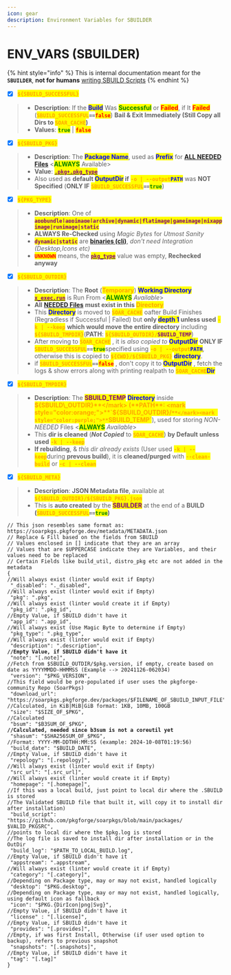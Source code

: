 ```yaml
---
icon: gear
description: Environment Variables for SBUILDER
---
```


# ENV\_VARS (SBUILDER)

{% hint style="info" %}
This is internal documentation meant for the **`SBUILDER`**, **not for humans** [writing SBUILD Scripts](broken-reference)
{% endhint %}

* [x] <mark style="color:orange;">**`${SBUILD_SUCCESSFUL}`**</mark>

> - **Description**: If the <mark style="color:blue;">**Build**</mark> Was <mark style="color:green;">**Successful**</mark> or <mark style="color:red;">**Failed**</mark>, if It <mark style="color:red;">**Failed**</mark> (<mark style="color:orange;">**`SBUILD_SUCCESSFUL`**</mark>**`==`**<mark style="color:red;">**`false`**</mark>) **Bail & Exit Immediately (Still Copy all Dirs to&#x20;**<mark style="color:orange;">**`SOAR_CACHE`**</mark>**)**
> - **Values**: <mark style="color:green;">**`true`**</mark> | <mark style="color:red;">**`false`**</mark>

* [x] <mark style="color:orange;">**`${SBUILD_PKG}`**</mark>

> - **Description**: The <mark style="color:blue;">**Package Name**</mark>, used as <mark style="color:blue;">**Prefix**</mark> for [**ALL NEEDED Files**](needed_files.md) <<mark style="color:green;">**ALWAYS**</mark> Available>
> - **Value**: [<mark style="color:purple;">**`.pkg+.pkg_type`**</mark>](../specification/2.pkg.md)
> - Also used as **default&#x20;**<mark style="color:blue;">**OutputDir**</mark>**&#x20;if** <mark style="color:orange;">**`-o | --output`**</mark><mark style="color:blue;">**`PATH`**</mark> was **NOT Specified** (**ONLY IF** <mark style="color:orange;">**`SBUILD_SUCCESSFUL`**</mark>**`==`**<mark style="color:green;">**`true`**</mark>)

* [x] <mark style="color:orange;">**`${PKG_TYPE}`**</mark>

> - **Description**: One of <mark style="color:purple;">**`appbundle|appimage|archive|dynamic|flatimage|gameimage|nixappimage|runimage|static`**</mark>
> - **ALWAYS Re-Checked** using _Magic Bytes_ for _Utmost Sanity_
> - <mark style="color:purple;">**`dynamic|static`**</mark> are [**binaries (cli)**](../../formats/binaries/), _don't need Integration (Desktop,Icons etc)_
> - <mark style="color:red;">**`UNKNOWN`**</mark> means, the [<mark style="color:purple;">**`pkg_type`**</mark>](../specification/2.pkg.md) value was empty, **Rechecked anyway**

* [x] <mark style="color:orange;">**`${SBUILD_OUTDIR}`**</mark>

> - **Description**: The **Root** (<mark style="color:orange;">**Temporary**</mark>) <mark style="color:blue;">**Working Directory**</mark> [<mark style="color:purple;">**`x_exec.run`**</mark>](../specification/20.x_exec.md) is Run From <<mark style="color:green;">**ALWAYS**</mark> _Available_>
> - **All** [**NEEDED Files**](needed_files.md) **must exist in this&#x20;**<mark style="color:orange;">**Directory**</mark>
> - This <mark style="color:blue;">**Directory**</mark> is moved to <mark style="color:orange;">**`SOAR_CACHE`**</mark> oafter Build Finishes (Regradless if Successful | Failed)  but **only&#x20;**<mark style="color:blue;">**depth 1**</mark>**&#x20;unless used** <mark style="color:orange;">**`-k | --keep`**</mark> **which would move the entire directory** including <mark style="color:orange;">**`${SBUILD_TMPDIR}`**</mark>(**PATH**: <mark style="color:orange;">**`${SBUILD_OUTDIR}/`**</mark><mark style="color:purple;">**`SBUILD_TEMP`**</mark>)
> - After moving to <mark style="color:orange;">**`SOAR_CACHE`**</mark> , it is _also copied to_ <mark style="color:blue;">**OutputDir**</mark> **ONLY IF** <mark style="color:orange;">**`SBUILD_SUCCESSFUL`**</mark>**`==`**<mark style="color:green;">**`true`**</mark>specified using <mark style="color:orange;">**`-o | --output`**</mark><mark style="color:blue;">**`PATH`**</mark>, otherwise this is copied to <mark style="color:orange;">**`${CWD}/${SBUILD_PKG}`**</mark> <mark style="color:blue;">**directory**</mark>.
> - if <mark style="color:orange;">**`SBUILD_SUCCESSFUL`**</mark>**`==`**<mark style="color:red;">**`false`**</mark> , don't copy it to <mark style="color:blue;">**OutputDir**</mark> , fetch the logs & show errors along with printing realpath to <mark style="color:orange;">**`SOAR_CACHE`**</mark><mark style="color:blue;">**Dir**</mark>

* [x] <mark style="color:orange;">**`${SBUILD_TMPDIR}`**</mark>

> - **Description**: The <mark style="color:purple;">**SBUILD\_TEMP**</mark> <mark style="color:blue;">**Directory**</mark> inside <mark style="color:orange;">**${SBUILD\_OUTDIR}**</mark> (**PATH**: <mark style="color:orange;">**`${SBUILD_OUTDIR}/`**</mark><mark style="color:purple;">**`SBUILD_TEMP`**</mark>), used for storing _NON-NEEDED_ Files <<mark style="color:green;">**ALWAYS**</mark> _Available_>
> - This **dir is cleaned** (_**Not Copied**_ to <mark style="color:orange;">**`SOAR_CACHE`**</mark>) **by Default** **unless used** <mark style="color:orange;">**`-k | --keep`**</mark>
> - **If rebuilding**, & _this dir already exists_ (User used <mark style="color:orange;">**`-k | --keep`**</mark>during **prevous build**), it is **cleaned/purged** with <mark style="color:orange;">**`--clean-build`**</mark> or <mark style="color:orange;">**`-c | --clean`**</mark>

* [x] <mark style="color:orange;">**`${SBUILD_META}`**</mark>

> - **Description**: **JSON Metadata file**, available at <mark style="color:orange;">**`${SBUILD_OUTDIR}/${SBUILD_PKG}.json`**</mark>
> - This is **auto created** by the <mark style="color:purple;">**SBUILDER**</mark> at the end of a **BUILD (**<mark style="color:orange;">**`SBUILD_SUCCESSFUL`**</mark>**`==`**<mark style="color:green;">**`true`**</mark>**)**

<pre class="language-json5" data-overflow="wrap"><code class="lang-json5">// This json resembles same format as: https://soarpkgs.pkgforge.dev/metadata/METADATA.json
// Replace &#x26; Fill based on the fields from SBUILD
// Values enclosed in [] indicate that they are an array
// Values that are $UPPERCASE indicate they are Variables, and their values need to be replaced
// Certain Fields like build_util, distro_pkg etc are not added in the metadata
{
//Will always exist (linter would exit if Empty)
 "_disabled": "._disabled",
//Will always exist (linter would exit if Empty)
 "pkg": ".pkg",
//Will always exist (linter would create it if Empty)
 "pkg_id": ".pkg_id",
//Empty Value, if SBUILD didn't have it
 "app_id": ".app_id",
//Will always exist (Use Magic Byte to determine if Empty)
 "pkg_type": ".pkg_type",
//Will always exist (linter would exit if Empty)
 "description": ".description",
<strong>//Empty Value, if SBUILD didn't have it
</strong> "note": "[.note]",
//Fetch from $SBUILD_OUTDIR/$pkg.version, if empty, create based on date as YYYYMMDD-HHMMSS (Example --> 20241126-062034)
 "version": "$PKG_VERSION",
//This field would be pre-populated if user uses the pkgforge-community Repo (SoarPkgs)
 "download_url": "https://soarpkgs.pkgforge.dev/packages/$FILENAME_OF_SBUILD_INPUT_FILE",
//Calculated, in KiB|MiB|GiB format: 1KB, 10MB, 100GB
 "size": "$SIZE_OF_$PKG",
//Calculated 
 "bsum": "$B3SUM_OF_$PKG",
<strong>//Calculated, needed since b3sum is not a coreutil yet 
</strong> "shasum": "$SHA256SUM_OF_$PKG",
//Format: YYYY-MM-DDTHH:MM:SS (example: 2024-10-08T01:19:56) 
 "build_date": "$BUILD_DATE",
//Empty Value, if SBUILD didn't have it 
 "repology": "[.repology]",
//Will always exist (linter would exit if Empty) 
 "src_url": "[.src_url]",
//Will always exist (linter would create it if Empty) 
 "homepage": "[.homepage]", 
//If this was a local build, just point to local dir where the .SBUILD is stored
//The Validated SBUILD file that built it, will copy it to install dir after installation) 
 "build_script": "https://github.com/pkgforge/soarpkgs/blob/main/packages/ $VALID_PKGSRC",
//points to local dir where the $pkg.log is stored
//The log file is saved to install dir after installation or in the OutDir
 "build_log": "$PATH_TO_LOCAL_BUILD.log",
//Empty Value, if SBUILD didn't have it 
 "appstream": ".appstream",
//Will always exist (linter would create it if Empty) 
 "category": "[.category]",
//Depending on Package type, may or may not exist, handled logically 
 "desktop": "$PKG.desktop",
//Depending on Package type, may or may not exist, handled logically, using default icon as fallback 
 "icon": "$PKG.{DirIcon|png|Svg}",
//Empty Value, if SBUILD didn't have it 
 "license" : "[.license]",
//Empty Value, if SBUILD didn't have it 
 "provides": "[.provides]",
//Empty, if was first Install, Otherwise (if user used option to backup), refers to previous snapshot 
 "snapshots": "[.snapshots]",
//Empty Value, if SBUILD didn't have it 
 "tag": "[.tag]"
}
</code></pre>
